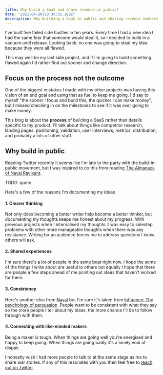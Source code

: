 ```yaml
---
title: Why build a SaaS and share revenue in public?
date: "2021-04-20T20:36:32.169Z"
description: Why building a SaaS in public and sharing revenue numbers is important
---
```


I've built five failed side hustles in ten years. Every time I had a new idea I had the same fear that someone would steal it, so I decided to build in a vacuum until release. Looking back, no one was going to steal my idea because they were all flawed.

This may well be my last side project, and if i'm going to build something flawed again I'd rather find out sooner and change direction.

## Focus on the process not the outcome
One of the biggest mistakes I made with my other projects was having this vision of an end goal and using that as fuel to keep me going. I'd say to myself "the sooner I focus and build this, the quicker I can make money", but I missed checking in on the milestones to see if it was _ever_ going to make money.

This blog is about the **process** of building a SaaS rather than details specific to my product. I'll talk about things like competitor research, landing pages, positioning, validation, user interviews, metrics, distribution, and probably a lots of other stuff.

## Why build in public
Reading Twitter recently it seems like I'm late to the party with the build-in-public movement, but I was inspired to do this from reading [The Almanack of Naval Ravikant](https://www.navalmanack.com/).

TODO: quote

Here's a few of the reasons I'm documenting my ideas

#### 1. Clearer thinking
Not only does becoming a better writer help become a better thinker, but documenting my thoughts keeps me honest about my progress. With previous projects when I internalised my thoughts it was easy to sidestep problems with other more manageable thoughts when there was any resistance. Writing for an audience forces me to address questions I know others will ask.

#### 2. Shared experiences
I'm sure there's a lot of people in the same boat right now. I hope the some of the things I write about are useful to others but equally I hope that there are people a few steps ahead of me pointing out ideas that haven't worked for them.

#### 3. Consistency
Here's another idea from [Naval](https://twitter.com/naval) but I'm sure it's taken from [Influence: The psychology of persuasion](https://www.amazon.com.au/Influence-Psychology-Persuasion-Business-Essentials-ebook/dp/B002BD2UUC). People want to be consistent with what they say so the more people I tell about my ideas, the more chance I'll be to follow through with them.

#### 4. Connecting with like-minded makers
Being a maker is tough. When things are going well you're energised and happy to keep going. When things are going badly it's a lonely void of dispair.

I honestly wish I had more people to talk to at the same stage as me to share war stories. If any of this resonates with you then feel free to [reach out on Twitter](https://twitter.com/cosmic_badger).
